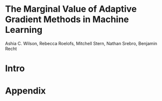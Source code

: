 # The Marginal Value of Adaptive Gradient Methods in Machine Learning

Ashia C. Wilson, Rebecca Roelofs, Mitchell Stern, Nathan Srebro, Benjamin Recht

# Intro



# Appendix

